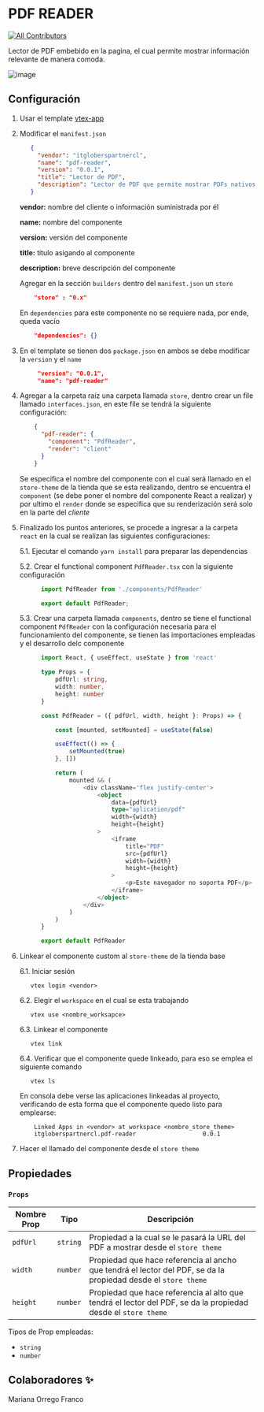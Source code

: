 # PDF READER


<!-- DOCS-IGNORE:start -->
<!-- ALL-CONTRIBUTORS-BADGE:START - Do not remove or modify this section -->
[![All Contributors](https://img.shields.io/badge/all_contributors-1-orange.svg?style=flat-square)](#contributors-)
<!-- ALL-CONTRIBUTORS-BADGE:END -->
<!-- DOCS-IGNORE:end -->

Lector de PDF embebido en la pagina, el cual permite mostrar información relevante de manera comoda. 

![image](https://user-images.githubusercontent.com/83648336/219948437-42670b7d-d2e1-4519-98a1-7e9d103786a4.png)

## Configuración

1. Usar el template [vtex-app](https://github.com/vtex-apps/react-app-template)
2. Modificar el `manifest.json`
     ```json 
        {
          "vendor": "itgloberspartnercl",
          "name": "pdf-reader",
          "version": "0.0.1",
          "title": "Lector de PDF",
          "description": "Lector de PDF que permite mostrar PDFs nativos en VTEX IO",
        }
     ``` 
      **vendor:** nombre del cliente o información suministrada por él

      **name:** nombre del componente

      **version:** versión del componente

      **title:** titulo asigando al componente

      **description:** breve descripción del componente


   Agregar en la sección `builders` dentro del `manifest.json` un `store`

    ```json   
        "store" : "0.x"
    ```
   En `dependencies` para este componente no se requiere nada, por ende, queda vacío 

    ```json   
        "dependencies": {}
    ```  
3. En el template se tienen dos `package.json` en ambos se debe modificar la `version` y el `name` 
   ```json 
        "version": "0.0.1",
        "name": "pdf-reader"
   ```  
4. Agregar a la carpeta raíz una carpeta llamada `store`, dentro crear un file llamado `interfaces.json`, en este file se tendrá la siguiente configuración:
    ```json 
        {
          "pdf-reader": {
            "component": "PdfReader",
            "render": "client"
          }
        }
    ```
      Se especifica el nombre del componente con el cual será llamado en el `store-theme` de la tienda que se esta realizando, dentro se encuentra el `component` (se debe poner el nombre del componente React a realizar) y por ultimo el `render` donde se especifica que su renderización será solo en la parte del *cliente* 

5. Finalizado los puntos anteriores, se procede a ingresar a la carpeta `react` en la cual se realizan las siguientes configuraciones: 
    
    5.1. Ejecutar el comando `yarn install` para preparar las dependencias
    
    5.2. Crear el functional component `PdfReader.tsx` con la siguiente configuración 
    
    ```typescript
          import PdfReader from './components/PdfReader'

          export default PdfReader;
    ```   
    5.3. Crear una carpeta llamada `components`, dentro se tiene el functional component `PdfReader` con la configuración necesaria para el funcionamiento del componente, se tienen las importaciones empleadas y el desarrollo delc componente
    ```typescript
          import React, { useEffect, useState } from 'react'

          type Props = {
              pdfUrl: string,
              width: number,
              height: number
          }

          const PdfReader = ({ pdfUrl, width, height }: Props) => {

              const [mounted, setMounted] = useState(false)

              useEffect(() => {
                  setMounted(true)
              }, [])

              return (
                  mounted && (
                      <div className='flex justify-center'>
                          <object
                              data={pdfUrl}
                              type="aplication/pdf"
                              width={width}
                              height={height}
                          >
                              <iframe
                                  title="PDF"
                                  src={pdfUrl}
                                  width={width}
                                  height={height}
                              >
                                  <p>Este navegador no soporta PDF</p>
                              </iframe>
                          </object>
                      </div>
                  )
              )
          }

          export default PdfReader
    ```

6. Linkear el componente custom al `store-theme` de la tienda base

    6.1. Iniciar sesión 
    ```console
       vtex login <vendor>
    ```

    6.2. Elegir el `workspace` en el cual se esta trabajando
    ```console
       vtex use <nombre_worksapce>
    ```

    6.3. Linkear el componente
    ```console
       vtex link
    ```

    6.4. Verificar que el componente quede linkeado, para eso se emplea el siguiente comando

     ```console
        vtex ls
     ```

    En consola debe verse las aplicaciones linkeadas al proyecto, verificando de esta forma que el componente quedo listo para emplearse:

    ```console
        Linked Apps in <vendor> at workspace <nombre_store_theme>
        itgloberspartnercl.pdf-reader                   0.0.1
     ```
      
7. Hacer el llamado del componente desde el `store theme`

## Propiedades

### `Props` 

| Nombre Prop  | Tipo           | Descripción    |
| ------------ | ---------------| -----------------------------------------------------------------------------------------------------------------------------------|
| `pdfUrl`     | `string`       | Propiedad a la cual se le pasará la URL del PDF a mostrar desde el `store theme` | 
| `width`      | `number`       | Propiedad que hace referencia al ancho que tendrá el lector del PDF, se da la propiedad desde el `store theme` | 
| `height`     | `number`       | Propiedad que hace referencia al alto que tendrá el lector del PDF, se da la propiedad desde el `store theme` | 

Tipos de Prop empleadas: 

- `string`  
- `number` 

<!-- DOCS-IGNORE:start -->

## Colaboradores ✨

<!-- ALL-CONTRIBUTORS-LIST:START - Do not remove or modify this section -->
<!-- prettier-ignore-start -->
<!-- markdownlint-disable -->
<!-- markdownlint-enable -->
<!-- prettier-ignore-end -->
<!-- ALL-CONTRIBUTORS-LIST:END -->

Mariana Orrego Franco

<!-- DOCS-IGNORE:end -->
